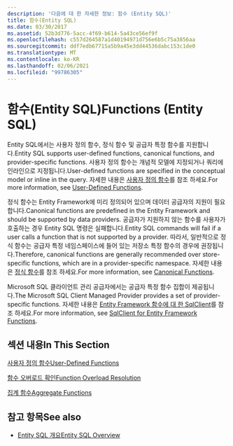 ```yaml
---
description: '다음에 대 한 자세한 정보: 함수 (Entity SQL)'
title: 함수(Entity SQL)
ms.date: 03/30/2017
ms.assetid: 52b3d776-5acc-4f69-b614-5a43ce56ef9f
ms.openlocfilehash: c557d264587a1d40194971d756e6b5c75a3856aa
ms.sourcegitcommit: ddf7edb67715a5b9a45e3dd44536dabc153c1de0
ms.translationtype: MT
ms.contentlocale: ko-KR
ms.lasthandoff: 02/06/2021
ms.locfileid: "99786305"
---
```

# <a name="functions-entity-sql"></a><span data-ttu-id="e3442-103">함수(Entity SQL)</span><span class="sxs-lookup"><span data-stu-id="e3442-103">Functions (Entity SQL)</span></span>

<span data-ttu-id="e3442-104">Entity SQL에서는 사용자 정의 함수, 정식 함수 및 공급자 특정 함수를 지원합니다.</span><span class="sxs-lookup"><span data-stu-id="e3442-104">Entity SQL supports user-defined functions, canonical functions, and provider-specific functions.</span></span> <span data-ttu-id="e3442-105">사용자 정의 함수는 개념적 모델에 지정되거나 쿼리에 인라인으로 지정됩니다.</span><span class="sxs-lookup"><span data-stu-id="e3442-105">User-defined functions are specified in the conceptual model or inline in the query.</span></span> <span data-ttu-id="e3442-106">자세한 내용은 [사용자 정의 함수](user-defined-functions-entity-sql.md)를 참조 하세요.</span><span class="sxs-lookup"><span data-stu-id="e3442-106">For more information, see [User-Defined Functions](user-defined-functions-entity-sql.md).</span></span>  
  
 <span data-ttu-id="e3442-107">정식 함수는 Entity Framework에 미리 정의되어 있으며 데이터 공급자의 지원이 필요합니다.</span><span class="sxs-lookup"><span data-stu-id="e3442-107">Canonical functions are predefined in the Entity Framework and should be supported by data providers.</span></span> <span data-ttu-id="e3442-108">공급자가 지원하지 않는 함수를 사용자가 호출하는 경우 Entity SQL 명령은 실패합니다.</span><span class="sxs-lookup"><span data-stu-id="e3442-108">Entity SQL commands will fail if a user calls a function that is not supported by a provider.</span></span> <span data-ttu-id="e3442-109">따라서, 일반적으로 정식 함수는 공급자 특정 네임스페이스에 들어 있는 저장소 특정 함수의 경우에 권장됩니다.</span><span class="sxs-lookup"><span data-stu-id="e3442-109">Therefore, canonical functions are generally recommended over store-specific functions, which are in a provider-specific namespace.</span></span> <span data-ttu-id="e3442-110">자세한 내용은 [정식 함수](canonical-functions.md)를 참조 하세요.</span><span class="sxs-lookup"><span data-stu-id="e3442-110">For more information, see [Canonical Functions](canonical-functions.md).</span></span>  
  
 <span data-ttu-id="e3442-111">Microsoft SQL 클라이언트 관리 공급자에서는 공급자 특정 함수 집합이 제공됩니다.</span><span class="sxs-lookup"><span data-stu-id="e3442-111">The Microsoft SQL Client Managed Provider provides a set of provider-specific functions.</span></span> <span data-ttu-id="e3442-112">자세한 내용은 [Entity Framework 함수에 대 한 SqlClient](../sqlclient-for-ef-functions.md)를 참조 하세요.</span><span class="sxs-lookup"><span data-stu-id="e3442-112">For more information, see [SqlClient for Entity Framework Functions](../sqlclient-for-ef-functions.md).</span></span>  
  
## <a name="in-this-section"></a><span data-ttu-id="e3442-113">섹션 내용</span><span class="sxs-lookup"><span data-stu-id="e3442-113">In This Section</span></span>  

 [<span data-ttu-id="e3442-114">사용자 정의 함수</span><span class="sxs-lookup"><span data-stu-id="e3442-114">User-Defined Functions</span></span>](user-defined-functions-entity-sql.md)  
  
 [<span data-ttu-id="e3442-115">함수 오버로드 확인</span><span class="sxs-lookup"><span data-stu-id="e3442-115">Function Overload Resolution</span></span>](function-overload-resolution-entity-sql.md)  
  
 [<span data-ttu-id="e3442-116">집계 함수</span><span class="sxs-lookup"><span data-stu-id="e3442-116">Aggregate Functions</span></span>](../aggregate-functions-sqlclient-for-entity-framework.md)  
  
## <a name="see-also"></a><span data-ttu-id="e3442-117">참고 항목</span><span class="sxs-lookup"><span data-stu-id="e3442-117">See also</span></span>

- [<span data-ttu-id="e3442-118">Entity SQL 개요</span><span class="sxs-lookup"><span data-stu-id="e3442-118">Entity SQL Overview</span></span>](entity-sql-overview.md)
